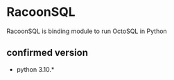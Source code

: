 # RacoonSQL

RacoonSQL is binding module to run OctoSQL in Python

## confirmed version
- python 3.10.*